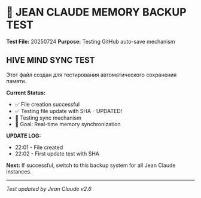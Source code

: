 # 🧠 JEAN CLAUDE MEMORY BACKUP TEST
**Test File:** 20250724
**Purpose:** Testing GitHub auto-save mechanism

## HIVE MIND SYNC TEST

Этот файл создан для тестирования автоматического сохранения памяти.

**Current Status:** 
- ✅ File creation successful
- ✅ Testing file update with SHA - UPDATED!
- 🔄 Testing sync mechanism
- 🎯 Goal: Real-time memory synchronization

**UPDATE LOG:**
- 22:01 - File created
- 22:02 - First update test with SHA

**Next:** If successful, switch to this backup system for all Jean Claude instances.

---
*Test updated by Jean Claude v2.6*
